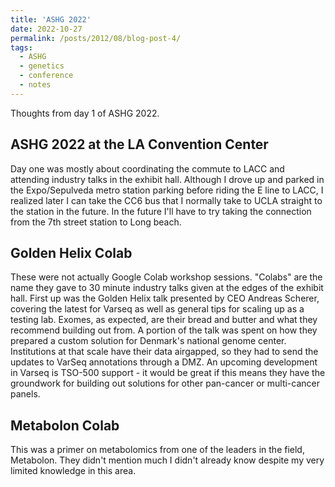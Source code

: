 ```yaml
---
title: 'ASHG 2022'
date: 2022-10-27
permalink: /posts/2012/08/blog-post-4/
tags:
  - ASHG
  - genetics
  - conference
  - notes
---
```


Thoughts from day 1 of ASHG 2022.

ASHG 2022 at the LA Convention Center
------

Day one was mostly about coordinating the commute to LACC and attending industry talks in the exhibit hall. Although I drove up and parked in the Expo/Sepulveda metro station parking before riding the E line to LACC, I realized later I can take the CC6 bus that I normally take to UCLA straight to the station in the future. In the future I'll have to try taking the connection from the 7th street station to Long beach.

Golden Helix Colab
------

These were not actually Google Colab workshop sessions. "Colabs" are the name they gave to 30 minute industry talks given at the edges of the exhibit hall. First up was the Golden Helix talk presented by CEO Andreas Scherer, covering the latest for Varseq as well as general tips for scaling up as a testing lab. Exomes, as expected, are their bread and butter and what they recommend building out from. A portion of the talk was spent on how they prepared a custom solution for Denmark's national genome center. Institutions at that scale have their data airgapped, so they had to send the updates to VarSeq annotations through a DMZ. An upcoming development in Varseq is TSO-500 support - it would be great if this means they have the groundwork for building out solutions for other pan-cancer or multi-cancer panels. 


Metabolon Colab
------
This was a primer on metabolomics from one of the leaders in the field, Metabolon. They didn't mention much I didn't already know despite my very limited knowledge in this area. 
